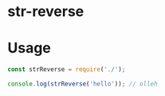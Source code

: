 # str-reverse

# Usage

```javascript
const strReverse = require('./');

console.log(strReverse('hello')); // olleh
```